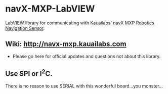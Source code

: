 # navX-MXP-LabVIEW
LabVIEW library for communicating with <a href="http://www.kauailabs.com/store/index.php?route=product/product&product_id=56">Kauailabs' navX MXP Robotics Navigation Sensor</a>.

## Wiki: http://navx-mxp.kauailabs.com
* Please go here for official updates and questions not about this library.



## Use SPI or I<sup>2</sup>C.
There is no reason to use SERIAL with this wonderful board...you monster...
